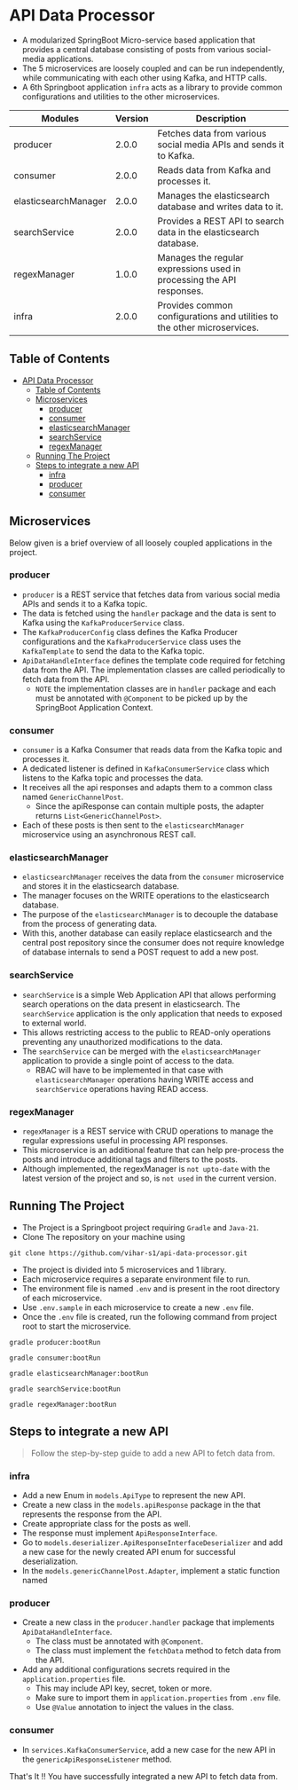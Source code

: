 # API Data Processor

- A modularized SpringBoot Micro-service based application that provides a central database consisting of posts from various social-media applications.
- The 5 microservices are loosely coupled and can be run independently, while communicating with each other using Kafka, and HTTP calls.
- A 6th Springboot application `infra` acts as a library to provide common configurations and utilities to the other microservices.

| Modules              | Version | Description                                                              |
|----------------------|---------|--------------------------------------------------------------------------|
| producer             | 2.0.0   | Fetches data from various social media APIs and sends it to Kafka.       |
| consumer             | 2.0.0   | Reads data from Kafka and processes it.                                  |
| elasticsearchManager | 2.0.0   | Manages the elasticsearch database and writes data to it.                |
| searchService        | 2.0.0   | Provides a REST API to search data in the elasticsearch database.        |
| regexManager         | 1.0.0   | Manages the regular expressions used in processing the API responses.    |
| infra                | 2.0.0   | Provides common configurations and utilities to the other microservices. |

## Table of Contents

- [API Data Processor](#api-data-processor)
  - [Table of Contents](#table-of-contents)
  - [Microservices](#microservices)
    - [producer](#producer)
    - [consumer](#consumer)
    - [elasticsearchManager](#elasticsearchmanager)
    - [searchService](#searchservice)
    - [regexManager](#regexmanager)
  - [Running The Project](#running-the-project)
  - [Steps to integrate a new API](#steps-to-integrate-a-new-api)
    - [infra](#infra)
    - [producer](#producer-1)
    - [consumer](#consumer-1)

## Microservices

Below given is a brief overview of all loosely coupled applications in the project.

### producer

- `producer` is a REST service that fetches data from various social media APIs and sends it to a Kafka topic. 
- The data is fetched using the `handler` package and the data is sent to Kafka using the `KafkaProducerService` class.
- The `KafkaProducerConfig` class defines the Kafka Producer configurations and the `KafkaProducerService` class uses the `KafkaTemplate` to send the data to the Kafka topic.
- `ApiDataHandleInterface` defines the template code required for fetching data from the API. The implementation classes are called periodically to fetch data from the API.
  - `NOTE` the implementation classes are in `handler` package and each must be annotated with `@Component` to be picked up by the SpringBoot Application Context.

### consumer

- `consumer` is a Kafka Consumer that reads data from the Kafka topic and processes it.
- A dedicated listener is defined in `KafkaConsumerService` class which listens to the Kafka topic and processes the data.
- It receives all the api responses and adapts them to a common class named `GenericChannelPost`.
  - Since the apiResponse can contain multiple posts, the adapter returns `List<GenericChannelPost>`.
- Each of these posts is then sent to the `elasticsearchManager` microservice using an asynchronous REST call.

### elasticsearchManager

- `elasticsearchManager` receives the data from the `consumer` microservice and stores it in the elasticsearch database.
- The manager focuses on the WRITE operations to the elasticsearch database.
- The purpose of the `elasticsearchManager` is to decouple the database from the process of generating data.
- With this, another database can easily replace elasticsearch and the central post repository since the consumer does not require knowledge of database internals to send a POST request to add a new post.
 
### searchService

- `searchService` is a simple Web Application API that allows performing search operations on the data present in elasticsearch. The `searchService` application is the only application that needs to exposed to external world.
- This allows restricting access to the public to READ-only operations preventing any unauthorized modifications to the data.
- The `searchService` can be merged with the `elasticsearchManager` application to provide a single point of access to the data.
  - RBAC will have to be implemented in that case with `elasticsearchManager` operations having WRITE access and `searchService` operations having READ access.

### regexManager

- `regexManager` is a REST service with CRUD operations to manage the regular expressions useful in processing API responses.
- This microservice is an additional feature that can help pre-process the posts and introduce additional tags and filters to the posts.
- Although implemented, the regexManager is `not upto-date` with the latest version of the project and so, is `not used` in the current version.

## Running The Project

- The Project is a Springboot project requiring `Gradle` and `Java-21`.
- Clone The repository on your machine using

```commandline
git clone https://github.com/vihar-s1/api-data-processor.git
```

- The project is divided into 5 microservices and 1 library.
- Each microservice requires a separate environment file to run.
- The environment file is named `.env` and is present in the root directory of each microservice.
- Use `.env.sample` in each microservice to create a new `.env` file.
- Once the `.env` file is created, run the following command from project root to start the microservice.

```commandline
gradle producer:bootRun
``` 
```commandline
gradle consumer:bootRun
``` 
```commandline
gradle elasticsearchManager:bootRun
``` 
```commandline
gradle searchService:bootRun
``` 
```commandline
gradle regexManager:bootRun
```

## Steps to integrate a new API

> Follow the step-by-step guide to add a new API to fetch data from.

### infra

- Add a new Enum in `models.ApiType` to represent the new API.
- Create a new class in the `models.apiResponse` package in the that represents the response from the API.
- Create appropriate class for the posts as well.
- The response must implement `ApiResponseInterface`.
- Go to `models.deserializer.ApiResponseInterfaceDeserializer` and add a new case for the newly created API enum for successful deserialization.
- In the `models.genericChannelPost.Adapter`, implement a static function named 

### producer

- Create a new class in the `producer.handler` package that implements `ApiDataHandleInterface`.
  - The class must be annotated with `@Component`.
  - The class must implement the `fetchData` method to fetch data from the API.
- Add any additional configurations secrets required in the `application.properties` file.
  - This may include API key, secret, token or more.
  - Make sure to import them in `application.properties` from `.env` file.
  - Use `@Value` annotation to inject the values in the class.

### consumer

- In `services.KafkaConsumerService`, add a new case for the new API in the `genericApiResponseListener` method.

That's It !! You have successfully integrated a new API to fetch data from.